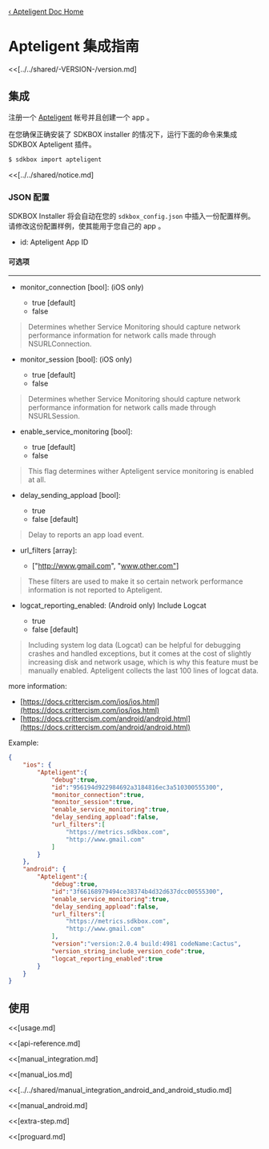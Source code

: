 [&#8249; Apteligent Doc Home](./)

<h1>Apteligent 集成指南</h1>
<<[../../shared/-VERSION-/version.md]

## 集成
注册一个 [Apteligent](https://www.apteligent.com/) 帐号并且创建一个 app 。

在您确保正确安装了 SDKBOX installer 的情况下，运行下面的命令来集成 SDKBOX Apteligent 插件。
```bash
$ sdkbox import apteligent
```

<<[../../shared/notice.md]

<!--## Configuration
<<[../../shared/sdkbox_cloud.md]
<<[../../shared/remote_application_config.md]-->

### JSON 配置
SDKBOX Installer 将会自动在您的 `sdkbox_config.json` 中插入一份配置样例。请修改这份配置样例，使其能用于您自己的 app 。

- id: Apteligent App ID

#### 可选项

---

- monitor_connection [bool]: (iOS only)

    - true [default]
    - false

> Determines whether Service Monitoring should capture network performance information for network calls made through NSURLConnection.

- monitor_session [bool]: (iOS only)

    - true [default]
    - false

> Determines whether Service Monitoring should capture network performance information for network calls made through NSURLSession.

- enable_service_monitoring [bool]:

    - true [default]
    - false

> This flag determines wither Apteligent service monitoring is enabled at all.

- delay_sending_appload [bool]:

    - true
    - false [default]

> Delay to reports an app load event.

- url_filters [array]:

    - ["http://www.gmail.com", "www.other.com"]

> These filters are used to make it so certain network performance information is not reported to Apteligent.

- logcat_reporting_enabled: (Android only) Include Logcat

    - true
    - false [default]

> Including system log data (Logcat) can be helpful for debugging crashes and handled exceptions,
> but it comes at the cost of slightly increasing disk and network usage, which is why this feature
> must be manually enabled. Apteligent collects the last 100 lines of logcat data.

more information:

- [https://docs.crittercism.com/ios/ios.html](https://docs.crittercism.com/ios/ios.html)
- [https://docs.crittercism.com/android/android.html](https://docs.crittercism.com/android/android.html)

Example:
```json
{
    "ios": {
        "Apteligent":{
            "debug":true,
            "id":"956194d922984692a3184816ec3a510300555300",
            "monitor_connection":true,
            "monitor_session":true,
            "enable_service_monitoring":true,
            "delay_sending_appload":false,
            "url_filters":[
                "https://metrics.sdkbox.com",
                "http://www.gmail.com"
            ]
        }
    },
    "android": {
        "Apteligent":{
            "debug":true,
            "id":"3f66168979494ce38374b4d32d637dcc00555300",
            "enable_service_monitoring":true,
            "delay_sending_appload":false,
            "url_filters":[
                "https://metrics.sdkbox.com",
                "http://www.gmail.com"
            ],
            "version":"version:2.0.4 build:4981 codeName:Cactus",
            "version_string_include_version_code":true,
            "logcat_reporting_enabled":true
        }
    }
}

```

## 使用

<<[usage.md]

<<[api-reference.md]

<<[manual_integration.md]

<<[manual_ios.md]

<<[../../shared/manual_integration_android_and_android_studio.md]

<<[manual_android.md]

<<[extra-step.md]

<<[proguard.md]
